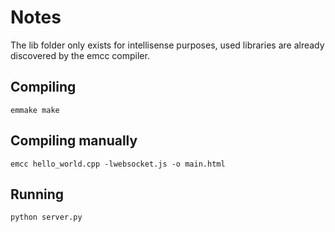 
# Notes

The lib folder only exists for intellisense purposes, used libraries are already discovered by the emcc compiler.

## Compiling 

``` emmake make ```

## Compiling manually 

``` emcc hello_world.cpp -lwebsocket.js -o main.html ```

## Running

``` python server.py ```